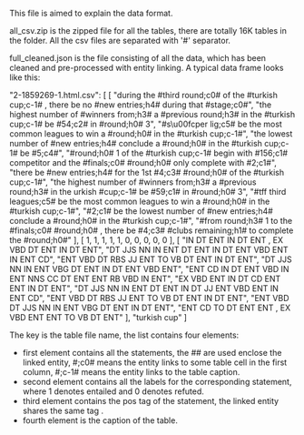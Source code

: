 This file is aimed to explain the data format.

all_csv.zip is the zipped file for all the tables, there are totally 16K tables in the folder. All the csv files are separated with '#' separator.

full_cleaned.json is the file consisting of all the data, which has been cleaned and pre-processed with entity linking. A typical data frame looks like this:

"2-1859269-1.html.csv": [
    [
      "during the #third round;c0# of the #turkish cup;c-1# , there be no #new entries;h4# during that #stage;c0#",
      "the highest number of #winners from;h3# a #previous round;h3# in the #turkish cup;c-1# be #54;c2# in #round;h0# 3",
      "#s\u00fcper lig;c5# be the most common leagues to win a #round;h0# in the #turkish cup;c-1#",
      "the lowest number of #new entries;h4# conclude a #round;h0# in the #turkish cup;c-1# be #5;c4#",
      "#round;h0# 1 of the #turkish cup;c-1# begin with #156;c1# competitor and the #finals;c0# #round;h0# only complete with #2;c1#",
      "there be #new entries;h4# for the 1st #4;c3# #round;h0# of the #turkish cup;c-1#",
      "the highest number of #winners from;h3# a #previous round;h3# in the urkish #cup;c-1# be #59;c1# in #round;h0# 3",
      "#tff third leagues;c5# be the most common leagues to win a #round;h0# in the #turkish cup;c-1#",
      "#2;c1# be the lowest number of #new entries;h4# conclude a #round;h0# in the #turkish cup;c-1#",
      "#from round;h3# 1 to the #finals;c0# #round;h0# , there be #4;c3# #clubs remaining;h1# to complete the #round;h0#"
    ],
    [
      1,
      1,
      1,
      1,
      1,
      0,
      0,
      0,
      0,
      0
    ],
    [
      "IN DT ENT IN DT ENT , EX VBD DT ENT IN DT ENT",
      "DT JJS NN IN ENT DT ENT IN DT ENT VBD ENT IN ENT CD",
      "ENT VBD DT RBS JJ ENT TO VB DT ENT IN DT ENT",
      "DT JJS NN IN ENT VBG DT ENT IN DT ENT VBD ENT",
      "ENT CD IN DT ENT VBD IN ENT NNS CC DT ENT ENT RB VBD IN ENT",
      "EX VBD ENT IN DT CD ENT ENT IN DT ENT",
      "DT JJS NN IN ENT DT ENT IN DT JJ ENT VBD ENT IN ENT CD",
      "ENT VBD DT RBS JJ ENT TO VB DT ENT IN DT ENT",
      "ENT VBD DT JJS NN IN ENT VBG DT ENT IN DT ENT",
      "ENT CD TO DT ENT ENT , EX VBD ENT ENT TO VB DT ENT"
    ],
    "turkish cup"
  ]

The key is the table file name, the list contains four elements:
- first element contains all the statements, the ## are used enclose the linked entity, #;c0# means the entity links to some table cell in the first column, #;c-1# means the entity links to the table caption. 
- second element contains all the labels for the corresponding statement, where 1 denotes entailed and 0 denotes refuted.
- third element contains the pos tag of the statement, the linked entity shares the same tag <ENT>.
- fourth element is the caption of the table.

